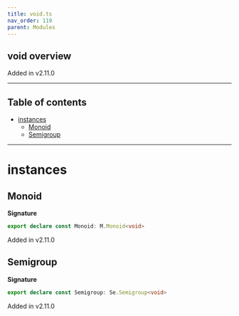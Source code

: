 ```yaml
---
title: void.ts
nav_order: 119
parent: Modules
---
```


## void overview

Added in v2.11.0

---

<h2 class="text-delta">Table of contents</h2>

- [instances](#instances)
  - [Monoid](#monoid)
  - [Semigroup](#semigroup)

---

# instances

## Monoid

**Signature**

```ts
export declare const Monoid: M.Monoid<void>
```

Added in v2.11.0

## Semigroup

**Signature**

```ts
export declare const Semigroup: Se.Semigroup<void>
```

Added in v2.11.0
